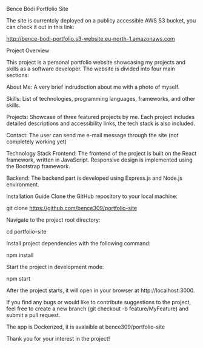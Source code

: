 Bence Bódi Portfolio Site

The site is currentcly deployed on a publicy accessible AWS S3 bucket, you can check it out in this link:

http://bence-bodi-portfolio.s3-website.eu-north-1.amazonaws.com



Project Overview

This project is a personal portfolio website showcasing my projects and skills as a software developer. The website is divided into four main sections:

About Me: A very brief indrudoction about me with a photo of myself.

Skills: List of technologies, programming languages, frameworks, and other skills.

Projects: Showcase of three featured projects by me. Each project includes detailed descriptions and accessibility links, the tech stack is also included.

Contact: The user can send me e-mail message through the site (not completely working yet)



Technology Stack
Frontend: The frontend of the project is built on the React framework, written in JavaScript. Responsive design is implemented using the Bootstrap framework.

Backend: The backend part is developed using Express.js and Node.js environment.


Installation Guide
Clone the GitHub repository to your local machine:


git clone https://github.com/bence309/portfolio-site

Navigate to the project root directory:

cd portfolio-site

Install project dependencies with the following command:

npm install

Start the project in development mode:

npm start


After the project starts, it will open in your browser at http://localhost:3000.

If you find any bugs or would like to contribute suggestions to the project, feel free to create a new branch (git checkout -b feature/MyFeature) and submit a pull request.

The app is Dockerized, it is avalaible at bence309/portfolio-site

Thank you for your interest in the project!
